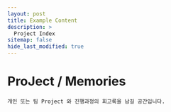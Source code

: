 ```yaml
---
layout: post
title: Example Content
description: >
  Project Index
sitemap: false
hide_last_modified: true
---
```


# ProJect / Memories

`개인 또는 팀 Project 와 진행과정의 회고록을 남길 공간입니다.`
